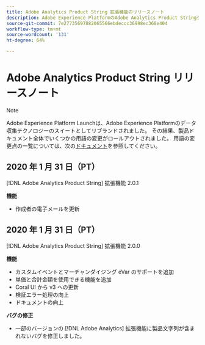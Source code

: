 ```yaml
---
title: Adobe Analytics Product String 拡張機能のリリースノート
description: Adobe Experience PlatformのAdobe Analytics Product Stringタグ拡張の最新のリリースノートです。
source-git-commit: 7e27735697882065566ebdeccc36998ec368e404
workflow-type: tm+mt
source-wordcount: '131'
ht-degree: 64%

---
```


# Adobe Analytics Product String リリースノート

>[!NOTE]
>
>Adobe Experience Platform Launchは、Adobe Experience Platformのデータ収集テクノロジーのスイートとしてリブランドされました。 その結果、製品ドキュメント全体でいくつかの用語の変更がロールアウトされました。 用語の変更点の一覧については、次の[ドキュメント](../../../term-updates.md)を参照してください。

## 2020 年 1 月 31 日（PT）

[!DNL Adobe Analytics Product String] 拡張機能 2.0.1

**機能**

* 作成者の電子メールを更新

## 2020 年 1 月 31 日（PT）

[!DNL Adobe Analytics Product String] 拡張機能 2.0.0

**機能**

* カスタムイベントとマーチャンダイジング eVar のサポートを追加
* 単価と合計金額を使用できる機能を追加
* Coral UI から v3 への更新
* 検証エラー処理の向上
* ドキュメントの向上

**バグの修正**

* 一部のバージョンの [!DNL Adobe Analytics] 拡張機能に製品文字列が含まれないバグを修正しました。
